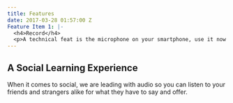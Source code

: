 ```yaml
---
title: Features
date: 2017-03-28 01:57:00 Z
Feature Item 1: |-
  <h4>Record</h4>
  <p>A technical feat is the microphone on your smartphone, use it now to record anything you want.</p>
---
```


<h2>A Social Learning Experience</h2>
<p>When it comes to social, we are leading with audio so you can listen to your friends and strangers alike for what they have to say and offer.</p>